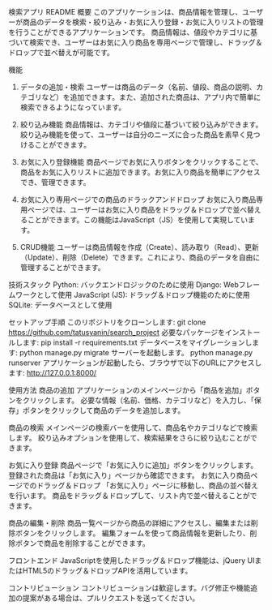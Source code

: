 検索アプリ README
概要
このアプリケーションは、商品情報を管理し、ユーザーが商品のデータを検索・絞り込み・お気に入り登録・お気に入りリストの管理を行うことができるアプリケーションです。
商品情報は、値段やカテゴリに基づいて検索でき、ユーザーはお気に入り商品を専用ページで管理し、ドラッグ＆ドロップで並べ替えが可能です。

機能
1. データの追加・検索
ユーザーは商品のデータ（名前、値段、商品の説明、カテゴリなど）を追加できます。また、追加された商品は、アプリ内で簡単に検索できるようになっています。

2. 絞り込み機能
商品情報は、カテゴリや値段に基づいて絞り込みができます。絞り込み機能を使って、ユーザーは自分のニーズに合った商品を素早く見つけることができます。

3. お気に入り登録機能
商品ページでお気に入りボタンをクリックすることで、商品をお気に入りリストに追加できます。お気に入り商品を簡単にアクセスでき、管理できます。

4. お気に入り専用ページでの商品のドラックアンドドロップ
お気に入り商品専用ページでは、ユーザーはお気に入り商品をドラッグ＆ドロップで並べ替えることができます。この機能はJavaScript（JS）を使用して実現しています。

5. CRUD機能
ユーザーは商品情報を作成（Create）、読み取り（Read）、更新（Update）、削除（Delete）できます。これにより、商品のデータを自由に管理することができます。

技術スタック
Python: バックエンドロジックのために使用
Django: Webフレームワークとして使用
JavaScript (JS): ドラッグ＆ドロップ機能のために使用
SQLite: データベースとして使用

セットアップ手順
このリポジトリをクローンします:
  git clone <https://github.com/tatusyanin/search_project>
必要なパッケージをインストールします:
  pip install -r requirements.txt
データベースをマイグレーションします:
  python manage.py migrate
サーバーを起動します。
  python manage.py runserver
アプリケーションが起動したら、ブラウザで以下のURLにアクセスします:
http://127.0.0.1:8000/

使用方法
商品の追加
アプリケーションのメインページから「商品を追加」ボタンをクリックします。
必要な情報（名前、価格、カテゴリなど）を入力し、「保存」ボタンをクリックして商品のデータを追加します。

商品の検索
メインページの検索バーを使用して、商品名やカテゴリなどで検索します。
絞り込みオプションを使用して、検索結果をさらに絞り込むことができます。

お気に入り登録
商品ページで「お気に入りに追加」ボタンをクリックします。
登録された商品は「お気に入り」ページから確認できます。
お気に入り商品ページでのドラッグ＆ドロップ
「お気に入り」ページに移動し、商品の並べ替えを行います。
商品をドラッグ＆ドロップして、リスト内で並べ替えることができます。

商品の編集・削除
商品一覧ページから商品の詳細にアクセスし、編集または削除ボタンをクリックします。
編集フォームを使って商品情報を更新したり、削除ボタンで商品を削除することができます。

フロントエンド
JavaScriptを使用したドラッグ＆ドロップ機能は、jQuery UIまたはHTML5のドラッグ＆ドロップAPIを活用しています。

コントリビューション
コントリビューションは歓迎します。バグ修正や機能追加の提案がある場合は、プルリクエストを送ってください。

